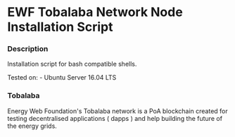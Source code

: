 # EWF Tobalaba Network Node Installation Script

### Description
Installation script for bash compatible shells.

Tested on:
    - Ubuntu Server 16.04 LTS

### Tobalaba
Energy Web Foundation's Tobalaba network is a PoA blockchain created for testing decentralised applications ( dapps )
and help building the future of the energy grids.